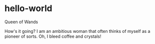 # hello-world
Queen of Wands

How's it going? I am an ambitious woman that often thinks of myself as a pioneer of sorts.  Oh, I bleed coffee and crystals!

